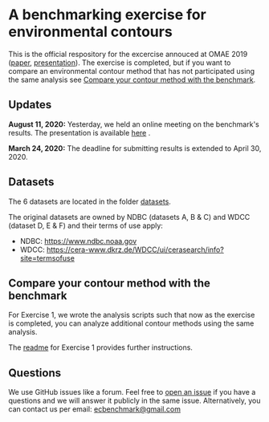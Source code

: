 # A benchmarking exercise for environmental contours
This is the official respository for the excercise annouced at OMAE 2019 ([paper](mailto:?subject=Send%20benchmarking%20exercise%20paper&body=Hi%20Andreas,%0D%0A%0D%0Acould%20you%20send%20me%20a%20copy%20of%20the%20paper%20that%20describes%20the%20benchmarking%20exercise?%0D%0A%0D%0ABest%20regards,), [presentation](https://github.com/ec-benchmark-organizers/ec-benchmark/blob/master/publications/2019-06-17_OMAE2019_BenchmarkingExercise.pdf)). The exercise is completed, but if you want to compare an environmental contour method that has not participated using the same analysis see [Compare your contour method with the benchmark](https://github.com/ec-benchmark-organizers/ec-benchmark#compare-your-contour-method-with-the-benchmark).

## Updates
**August 11, 2020:** Yesterday, we held an online meeting on the benchmark's results. The presentation is available [here](https://github.com/ec-benchmark-organizers/ec-benchmark/tree/master/results/2020-08-10_EcBenchmarkMeeting_LowResolution.pdf) . 

**March 24, 2020:** The deadline for submitting results is extended to April 30, 2020.

## Datasets
The 6 datasets are located in the folder [datasets](https://github.com/ec-benchmark-organizers/ec-benchmark/tree/master/datasets).

The original datasets are owned by NDBC (datasets A, B & C) and WDCC (dataset D, E & F) and their terms of use apply:
* NDBC: https://www.ndbc.noaa.gov
* WDCC: https://cera-www.dkrz.de/WDCC/ui/cerasearch/info?site=termsofuse

## Compare your contour method with the benchmark
For Exercise 1, we wrote the analysis scripts such that now as the exercise is completed, you can analyze additional contour methods using the same analysis.

The [readme](https://github.com/ec-benchmark-organizers/ec-benchmark/tree/master/results/exercise-1) for Exercise 1 provides further instructions.

## Questions
We use GitHub issues like a forum. Feel free to [open an issue](https://github.com/ec-benchmark-organizers/ec-benchmark/issues/new) if you have a questions and we will answer it publicly in the same issue. Alternatively, you can contact us per email: <ecbenchmark@gmail.com>
